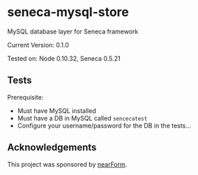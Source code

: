 seneca-mysql-store
==================

MySQL database layer for Seneca framework

Current Version: 0.1.0

Tested on: Node 0.10.32, Seneca 0.5.21

Tests
-----
Prerequisite:
* Must have MySQL installed
* Must have a DB in MySQL called `sencecatest`
* Configure your username/password for the DB in the tests... 

Acknowledgements
----------------

This project was sponsored by [nearForm](http://nearform.com).

